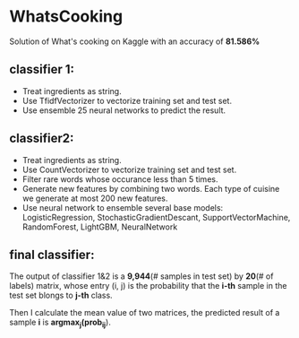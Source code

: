 # WhatsCooking
Solution of What's cooking on Kaggle with an accuracy of **81.586%**

## classifier 1:

 * Treat ingredients as string.
 * Use TfidfVectorizer to vectorize training set and test set.
 * Use ensemble 25 neural networks to predict the result.
 
 ## classifier2:
 
  * Treat ingredients as string.
  * Use CountVectorizer to vectorize training set and test set.
  * Filter rare words whose occurance less than 5 times.
  * Generate new features by combining two words. Each type of cuisine we generate at most 200 new features.
  * Use neural network to ensemble several base models: LogisticRegression, StochasticGradientDescant, SupportVectorMachine, RandomForest, LightGBM, NeuralNetwork
  
  ## final classifier:
  
  The output of classifier 1&2 is a **9,944**(# samples in test set) by **20**(# of labels) matrix, whose entry (i, j) is the probability that the **i-th** sample in the test set blongs to **j-th** class.
  
  Then I calculate the mean value of two matrices, the predicted result of a sample **i** is **argmax<sub>j</sub>(prob<sub>ij</sub>**).
